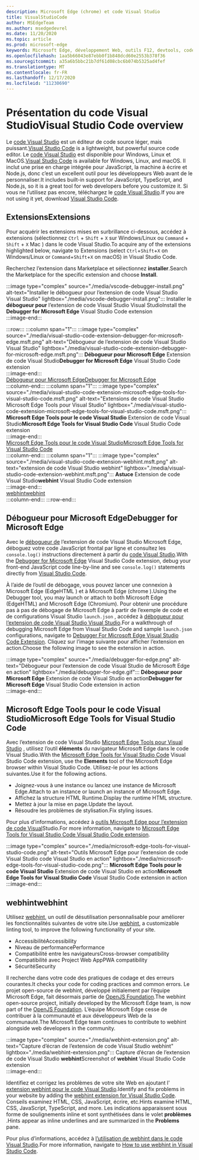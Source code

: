 ```yaml
---
description: Microsoft Edge (chrome) et code Visual Studio
title: VisualStudioCode
author: MSEdgeTeam
ms.author: msedgedevrel
ms.date: 11/20/2020
ms.topic: article
ms.prod: microsoft-edge
keywords: Microsoft Edge, développement Web, outils F12, devtools, code vs, code Visual Studio, débogueur, webhint
ms.openlocfilehash: 1aa5b66043e87ebb0f1b848dcd60e2553b378f36
ms.sourcegitcommit: a35a6b5bbc21b7df61d08cbc6b074b5325ad4fef
ms.translationtype: MT
ms.contentlocale: fr-FR
ms.lasthandoff: 12/17/2020
ms.locfileid: "11230690"
---
```

# <span data-ttu-id="250f6-104">Présentation du code Visual Studio</span><span class="sxs-lookup"><span data-stu-id="250f6-104">Visual Studio Code overview</span></span>  

<span data-ttu-id="250f6-105">Le [code Visual Studio][VisualStudioCodeDocs] est un éditeur de code source léger, mais puissant.</span><span class="sxs-lookup"><span data-stu-id="250f6-105">[Visual Studio Code][VisualStudioCodeDocs] is a lightweight, but powerful source code editor.</span></span>  <span data-ttu-id="250f6-106">Le [code Visual Studio][VisualStudioCodeDocs] est disponible pour Windows, Linux et MacOS.</span><span class="sxs-lookup"><span data-stu-id="250f6-106">[Visual Studio Code][VisualStudioCodeDocs] is available for Windows, Linux, and macOS.</span></span>  <span data-ttu-id="250f6-107">Il inclut une prise en charge intégrée pour JavaScript, la machine à écrire et Node.js, donc c’est un excellent outil pour les développeurs Web avant de le personnaliser.</span><span class="sxs-lookup"><span data-stu-id="250f6-107">It includes built-in support for JavaScript, TypeScript, and Node.js, so it is a great tool for web developers before you customize it.</span></span>  <span data-ttu-id="250f6-108">Si vous ne l’utilisez pas encore, téléchargez le [code Visual Studio][VisualstudioCode].</span><span class="sxs-lookup"><span data-stu-id="250f6-108">If you are not using it yet, download [Visual Studio Code][VisualstudioCode].</span></span>  

## <span data-ttu-id="250f6-109">Extensions</span><span class="sxs-lookup"><span data-stu-id="250f6-109">Extensions</span></span>  

<!--todo: We want to put something like the tiles for extensions Visual Studio Code uses on this page https://code.visualstudio.com/Docs#top-extensions but I don't think this is a markdown page.  I think it's a web page.  I couldn't find anything in https://github.com/Microsoft/vscode-docs that looks like this page. In the meantime, here's what I've come up with: -->  

<span data-ttu-id="250f6-110">Pour acquérir les extensions mises en surbrillance ci-dessous, accédez à extensions \(sélectionnez `Ctrl` + `Shift` + `X` sur Windows/Linux ou `Command` + `Shift` + `X` Mac \) dans le code Visual Studio.</span><span class="sxs-lookup"><span data-stu-id="250f6-110">To acquire any of the extensions highlighted below, navigate to Extensions \(select `Ctrl`+`Shift`+`X` on Windows/Linux or `Command`+`Shift`+`X` on macOS\) in Visual Studio Code.</span></span>  

<span data-ttu-id="250f6-111">Recherchez l’extension dans Marketplace et sélectionnez **installer**.</span><span class="sxs-lookup"><span data-stu-id="250f6-111">Search the Marketplace for the specific extension and choose **Install**.</span></span>  

:::image type="complex" source="./media/vscode-debugger-install.png" alt-text="Installer le débogueur pour l’extension de code Visual Studio Visual Studio" lightbox="./media/vscode-debugger-install.png":::
   <span data-ttu-id="250f6-113">Installer le **débogueur pour** l’extension de code Visual Studio Visual Studio</span><span class="sxs-lookup"><span data-stu-id="250f6-113">Install the **Debugger for Microsoft Edge** Visual Studio Code extension</span></span>  
:::image-end:::  

:::row:::
   :::column span="1":::
      :::image type="complex" source="./media/visual-studio-code-extension-debugger-for-microsoft-edge.msft.png" alt-text="Débogueur de l’extension de code Visual Studio Visual Studio" lightbox="./media/visual-studio-code-extension-debugger-for-microsoft-edge.msft.png":::
         <span data-ttu-id="250f6-115">**Débogueur pour Microsoft Edge** Extension de code Visual Studio</span><span class="sxs-lookup"><span data-stu-id="250f6-115">**Debugger for Microsoft Edge** Visual Studio Code extension</span></span>  
      :::image-end:::  
      [<span data-ttu-id="250f6-116">Débogueur pour Microsoft Edge</span><span class="sxs-lookup"><span data-stu-id="250f6-116">Debugger for Microsoft Edge</span></span>](#debugger-for-microsoft-edge)  
   :::column-end:::
   :::column span="1":::
      :::image type="complex" source="./media/visual-studio-code-extension-microsoft-edge-tools-for-visual-studio-code.msft.png" alt-text="Extensions de code Visual Studio Microsoft Edge Tools pour Visual Studio" lightbox="./media/visual-studio-code-extension-microsoft-edge-tools-for-visual-studio-code.msft.png":::
         <span data-ttu-id="250f6-118">**Microsoft Edge Tools pour le code Visual Studio** Extension de code Visual Studio</span><span class="sxs-lookup"><span data-stu-id="250f6-118">**Microsoft Edge Tools for Visual Studio Code** Visual Studio Code extension</span></span>  
      :::image-end:::  
      [<span data-ttu-id="250f6-119">Microsoft Edge Tools pour le code Visual Studio</span><span class="sxs-lookup"><span data-stu-id="250f6-119">Microsoft Edge Tools for Visual Studio Code</span></span>](#microsoft-edge-tools-for-visual-studio-code)  
   :::column-end:::
   :::column span="1":::
      :::image type="complex" source="./media/visual-studio-code-extension-webhint.msft.png" alt-text="extension de code Visual Studio webhint" lightbox="./media/visual-studio-code-extension-webhint.msft.png":::
         <span data-ttu-id="250f6-121">**Astuce** Extension de code Visual Studio</span><span class="sxs-lookup"><span data-stu-id="250f6-121">**webhint** Visual Studio Code extension</span></span>  
      :::image-end:::  
      [<span data-ttu-id="250f6-122">webhint</span><span class="sxs-lookup"><span data-stu-id="250f6-122">webhint</span></span>](#webhint)  
   :::column-end:::
:::row-end:::  

## <span data-ttu-id="250f6-123">Débogueur pour Microsoft Edge</span><span class="sxs-lookup"><span data-stu-id="250f6-123">Debugger for Microsoft Edge</span></span>  

<span data-ttu-id="250f6-124">Avec le [débogueur de][VisualstudioMarketplaceDebuggerMicrosoftEdge] l’extension de code Visual Studio Microsoft Edge, déboguez votre code JavaScript frontal par ligne et consultez les `console.log()` instructions directement à partir du [code Visual Studio][VisualstudioCode].</span><span class="sxs-lookup"><span data-stu-id="250f6-124">With the [Debugger for Microsoft Edge][VisualstudioMarketplaceDebuggerMicrosoftEdge] Visual Studio Code extension, debug your front-end JavaScript code line-by-line and see `console.log()` statements directly from [Visual Studio Code][VisualstudioCode].</span></span>  
      
<span data-ttu-id="250f6-125">À l’aide de l’outil de débogage, vous pouvez lancer une connexion à Microsoft Edge \(EdgeHTML \) et à Microsoft Edge \(chrome \).</span><span class="sxs-lookup"><span data-stu-id="250f6-125">Using the Debugger tool, you may launch or attach to both Microsoft Edge \(EdgeHTML\) and Microsoft Edge \(Chromium\).</span></span>  <span data-ttu-id="250f6-126">Pour obtenir une procédure pas à pas de débogage de Microsoft Edge à partir de l’exemple de code et de configurations Visual Studio `launch.json` , accédez à [débogueur pour l’extension de code Visual Studio Visual Studio][VisualStudioCodeDebuggerEdge].</span><span class="sxs-lookup"><span data-stu-id="250f6-126">For a walkthrough of debugging Microsoft Edge from Visual Studio Code and sample `launch.json` configurations, navigate to [Debugger For Microsoft Edge Visual Studio Code Extension][VisualStudioCodeDebuggerEdge].</span></span>  <span data-ttu-id="250f6-127">Cliquez sur l’image suivante pour afficher l’extension en action.</span><span class="sxs-lookup"><span data-stu-id="250f6-127">Choose the following image to see the extension in action.</span></span>  

:::image type="complex" source="./media/debugger-for-edge.png" alt-text="Débogueur pour l’extension de code Visual Studio de Microsoft Edge en action" lightbox="./media/debugger-for-edge.gif":::
   <span data-ttu-id="250f6-129">**Débogueur pour Microsoft Edge** Extension de code Visual Studio en action</span><span class="sxs-lookup"><span data-stu-id="250f6-129">**Debugger for Microsoft Edge** Visual Studio Code extension in action</span></span>  
:::image-end:::  

## <span data-ttu-id="250f6-130">Microsoft Edge Tools pour le code Visual Studio</span><span class="sxs-lookup"><span data-stu-id="250f6-130">Microsoft Edge Tools for Visual Studio Code</span></span>

<span data-ttu-id="250f6-131">Avec l’extension de code Visual Studio [Microsoft Edge Tools pour Visual Studio][VisualstudioMarketplaceMicrosoftEdgeToolsVisualStudioCode] , utilisez l’outil **éléments** du navigateur Microsoft Edge dans le code Visual Studio.</span><span class="sxs-lookup"><span data-stu-id="250f6-131">With the [Microsoft Edge Tools for Visual Studio Code][VisualstudioMarketplaceMicrosoftEdgeToolsVisualStudioCode] Visual Studio Code extension, use the **Elements** tool of the Microsoft Edge browser within Visual Studio Code.</span></span>  <span data-ttu-id="250f6-132">Utilisez-le pour les actions suivantes.</span><span class="sxs-lookup"><span data-stu-id="250f6-132">Use it for the following actions.</span></span>  

*   <span data-ttu-id="250f6-133">Joignez-vous à une instance ou lancez une instance de Microsoft Edge.</span><span class="sxs-lookup"><span data-stu-id="250f6-133">Attach to an instance or launch an instance of Microsoft Edge.</span></span>  
*   <span data-ttu-id="250f6-134">Affichez la structure HTML Runtime.</span><span class="sxs-lookup"><span data-stu-id="250f6-134">Display the runtime HTML structure.</span></span>  
*   <span data-ttu-id="250f6-135">Mettez à jour la mise en page.</span><span class="sxs-lookup"><span data-stu-id="250f6-135">Update the layout.</span></span>  
*   <span data-ttu-id="250f6-136">Résoudre les problèmes de stylisation.</span><span class="sxs-lookup"><span data-stu-id="250f6-136">Fix styling issues.</span></span>  
    
<span data-ttu-id="250f6-137">Pour plus d’informations, accédez à [outils Microsoft Edge pour l’extension de code Visual][VisualStudioCodeMicrosoftEdgeDevtoolsExtension]Studio.</span><span class="sxs-lookup"><span data-stu-id="250f6-137">For more information, navigate to [Microsoft Edge Tools for Visual Studio Code Visual Studio Code extension][VisualStudioCodeMicrosoftEdgeDevtoolsExtension].</span></span>  <!--  Choose the following image to see the extension in action.  -->  
      
:::image type="complex" source="./media/microsoft-edge-tools-for-visual-studio-code.png" alt-text="Outils Microsoft Edge pour l’extension de code Visual Studio code Visual Studio en action" lightbox="./media/microsoft-edge-tools-for-visual-studio-code.png":::
   <span data-ttu-id="250f6-139">**Microsoft Edge Tools pour le code Visual Studio** Extension de code Visual Studio en action</span><span class="sxs-lookup"><span data-stu-id="250f6-139">**Microsoft Edge Tools for Visual Studio Code** Visual Studio Code extension in action</span></span>  
:::image-end:::  

## <span data-ttu-id="250f6-140">webhint</span><span class="sxs-lookup"><span data-stu-id="250f6-140">webhint</span></span>  
      
<span data-ttu-id="250f6-141">Utilisez [webhint][WebhintMain], un outil de désutilisation personnalisable pour améliorer les fonctionnalités suivantes de votre site.</span><span class="sxs-lookup"><span data-stu-id="250f6-141">Use [webhint][WebhintMain], a customizable linting tool, to improve the following functionality of your site.</span></span>  

*   <span data-ttu-id="250f6-142">Accessibilité</span><span class="sxs-lookup"><span data-stu-id="250f6-142">Accessibility</span></span>
*   <span data-ttu-id="250f6-143">Niveau de performance</span><span class="sxs-lookup"><span data-stu-id="250f6-143">Performance</span></span>
*   <span data-ttu-id="250f6-144">Compatibilité entre les navigateurs</span><span class="sxs-lookup"><span data-stu-id="250f6-144">Cross-browser compatibility</span></span>
*   <span data-ttu-id="250f6-145">Compatibilité avec Project Web App</span><span class="sxs-lookup"><span data-stu-id="250f6-145">PWA compatibility</span></span>
*   <span data-ttu-id="250f6-146">Sécurité</span><span class="sxs-lookup"><span data-stu-id="250f6-146">Security</span></span>

<span data-ttu-id="250f6-147">Il recherche dans votre code des pratiques de codage et des erreurs courantes.</span><span class="sxs-lookup"><span data-stu-id="250f6-147">It checks your code for coding practices and common errors.</span></span> <span data-ttu-id="250f6-148">Le projet open-source de webhint, développé initialement par l’équipe Microsoft Edge, fait désormais partie de [OpenJS Foundation][OpenjsFoundation].</span><span class="sxs-lookup"><span data-stu-id="250f6-148">The webhint open-source project, initially developed by the Microsoft Edge team, is now part of the [OpenJS Foundation][OpenjsFoundation].</span></span>  <span data-ttu-id="250f6-149">L’équipe Microsoft Edge cesse de contribuer à la communauté et aux développeurs Web de la communauté.</span><span class="sxs-lookup"><span data-stu-id="250f6-149">The Microsoft Edge team continues to contribute to webhint alongside web developers in the community.</span></span>  <!--  Choose the following image to see the extension in action.  -->  
      
:::image type="complex" source="./media/webhint-extension.png" alt-text="Capture d’écran de l’extension de code Visual Studio webhint" lightbox="./media/webhint-extension.png":::
   <span data-ttu-id="250f6-151">Capture d’écran de l’extension de code Visual Studio **webhint**</span><span class="sxs-lookup"><span data-stu-id="250f6-151">Screenshot of **webhint** Visual Studio Code extension</span></span>  
:::image-end:::  
      
<span data-ttu-id="250f6-152">Identifiez et corrigez les problèmes de votre site Web en ajoutant l' [extension webhint pour le code Visual Studio][VisualstudioMarketplaceWebhint].</span><span class="sxs-lookup"><span data-stu-id="250f6-152">Identify and fix problems in your website by adding the [webhint extension for Visual Studio Code][VisualstudioMarketplaceWebhint].</span></span>  <span data-ttu-id="250f6-153">Conseils examinez HTML, CSS, JavaScript, écrire, etc.</span><span class="sxs-lookup"><span data-stu-id="250f6-153">Hints examine HTML, CSS, JavaScript, TypeScript, and more.</span></span>  <span data-ttu-id="250f6-154">Les indications apparaissent sous forme de soulignements inline et sont synthétisées dans le volet **problèmes** .</span><span class="sxs-lookup"><span data-stu-id="250f6-154">Hints appear as inline underlines and are summarized in the **Problems** pane.</span></span>  
      
<span data-ttu-id="250f6-155">Pour plus d’informations, accédez à [l’utilisation de webhint dans le code Visual Studio][VisualStudioCodeWebhint].</span><span class="sxs-lookup"><span data-stu-id="250f6-155">For more information, navigate to [How to use webhint in Visual Studio Code][VisualStudioCodeWebhint].</span></span>  

<!--links -->  

[VisualStudioCodeDebuggerEdge]: ./debugger-for-edge.md "Débogueur de l’extension de code Visual Studio Microsoft Edge | Documents Microsoft"  
[VisualStudioCodeMicrosoftEdgeDevtoolsExtension]: ./microsoft-edge-devtools-extension.md "Extension de code Microsoft Edge DevTools pour Visual Studio | Documents Microsoft"  
[VisualStudioCodeWebhint]: ./webhint.md "Extension de code Visual Studio webhint | Documents Microsoft"  

[VisualstudioCode]: https://code.visualstudio.com "Code Visual Studio"  
[VisualStudioCodeDocs]: https://code.visualstudio.com/Docs "Documentation | Code Visual Studio"   

[VisualstudioMarketplaceDebuggerMicrosoftEdge]: https://marketplace.visualstudio.com/items?itemName=msjsdiag.debugger-for-edge "Débogueur pour Microsoft Edge | Visual Studio Marketplace"  
[VisualstudioMarketplaceMicrosoftEdgeToolsVisualStudioCode]: https://marketplace.visualstudio.com/items?itemName=ms-edgedevtools.vscode-edge-devtools "Microsoft Edge Tools pour le code Visual Studio | Visual Studio Marketplace"  

[VisualstudioMarketplaceWebhint]: https://marketplace.visualstudio.com/items?itemName=webhint.vscode-webhint "webhint | Visual Studio Marketplace"  

[WebhintMain]:  https://webhint.io "webhint"  
[OpenjsFoundation]:  https://openjsf.org "OpenJS Foundation"  
